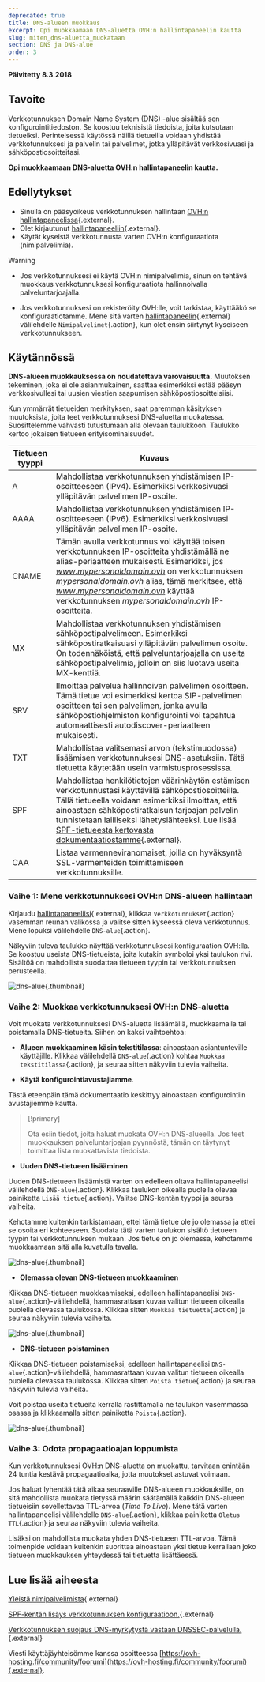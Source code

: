 ```yaml
---
deprecated: true
title: DNS-alueen muokkaus
excerpt: Opi muokkaamaan DNS-aluetta OVH:n hallintapaneelin kautta
slug: miten_dns-aluetta_muokataan
section: DNS ja DNS-alue
order: 3
---
```


**Päivitetty 8.3.2018**

## Tavoite

Verkkotunnuksen Domain Name System (DNS) -alue sisältää sen konfigurointitiedoston. Se koostuu teknisistä tiedoista, joita kutsutaan tietueiksi. Perinteisessä käytössä näillä tietueilla voidaan yhdistää verkkotunnuksesi ja palvelin tai palvelimet, jotka ylläpitävät verkkosivuasi ja sähköpostiosoitteitasi.

**Opi muokkaamaan DNS-aluetta OVH:n hallintapaneelin kautta.**

## Edellytykset

- Sinulla on pääsyoikeus verkkotunnuksen hallintaan [OVH:n hallintapaneelissa](https://www.ovh.com/auth/?action=gotomanager&from=https://www.ovh.ie/&ovhSubsidiary=ie){.external}.
- Olet kirjautunut [hallintapaneeliin](https://www.ovh.com/auth/?action=gotomanager&from=https://www.ovh.ie/&ovhSubsidiary=ie){.external}.
- Käytät kyseistä verkkotunnusta varten OVH:n konfiguraatiota (nimipalvelimia).

> [!warning]
>
> - Jos verkkotunnuksesi ei käytä OVH:n nimipalvelimia, sinun on tehtävä muokkaus verkkotunnuksesi konfiguraatiota hallinnoivalla palveluntarjoajalla.
> 
> - Jos verkkotunnuksesi on rekisteröity OVH:lle, voit tarkistaa, käyttääkö se konfiguraatiotamme. Mene sitä varten [hallintapaneelin](https://www.ovh.com/auth/?action=gotomanager&from=https://www.ovh.ie/&ovhSubsidiary=ie){.external} välilehdelle `Nimipalvelimet`{.action}, kun olet ensin siirtynyt kyseiseen verkkotunnukseen.
>

## Käytännössä

**DNS-alueen muokkauksessa on noudatettava varovaisuutta.** Muutoksen tekeminen, joka ei ole asianmukainen, saattaa esimerkiksi estää pääsyn verkkosivullesi tai uusien viestien saapumisen sähköpostiosoitteisiisi.

Kun ymmärrät tietueiden merkityksen, saat paremman käsityksen muutoksista, joita teet verkkotunnuksesi DNS-aluetta muokatessa. Suosittelemme vahvasti tutustumaan alla olevaan taulukkoon. Taulukko kertoo jokaisen tietueen erityisominaisuudet.

|Tietueen tyyppi|Kuvaus|  
|---|---|
|A|Mahdollistaa verkkotunnuksen yhdistämisen IP-osoitteeseen (IPv4). Esimerkiksi verkkosivuasi ylläpitävän palvelimen IP-osoite.|
|AAAA|Mahdollistaa verkkotunnuksen yhdistämisen IP-osoitteeseen (IPv6). Esimerkiksi verkkosivuasi ylläpitävän palvelimen IP-osoite.|
|CNAME|Tämän avulla verkkotunnus voi käyttää toisen verkkotunnuksen IP-osoitteita yhdistämällä ne alias-periaatteen mukaisesti. Esimerkiksi, jos *www.mypersonaldomain.ovh* on verkkotunnuksen *mypersonaldomain.ovh* alias, tämä merkitsee, että *www.mypersonaldomain.ovh* käyttää verkkotunnuksen *mypersonaldomain.ovh* IP-osoitteita.|
|MX|Mahdollistaa verkkotunnuksen yhdistämisen sähköpostipalvelimeen. Esimerkiksi sähköpostiratkaisuasi ylläpitävän palvelimen osoite. On todennäköistä, että palveluntarjoajalla on useita sähköpostipalvelimia, jolloin on siis luotava useita MX-kenttiä.|
|SRV|Ilmoittaa palvelua hallinnoivan palvelimen osoitteen. Tämä tietue voi esimerkiksi kertoa SIP-palvelimen osoitteen tai sen palvelimen, jonka avulla sähköpostiohjelmiston konfigurointi voi tapahtua automaattisesti autodiscover-periaatteen mukaisesti.|
|TXT|Mahdollistaa valitsemasi arvon (tekstimuodossa) lisäämisen verkkotunnuksesi DNS-asetuksiin. Tätä tietuetta käytetään usein varmistusprosessissa.|
|SPF|Mahdollistaa henkilötietojen väärinkäytön estämisen verkkotunnustasi käyttävillä sähköpostiosoitteilla. Tällä tietueella voidaan esimerkiksi ilmoittaa, että ainoastaan sähköpostiratkaisun tarjoajan palvelin tunnistetaan lailliseksi lähetyslähteeksi. Lue lisää [SPF-tietueesta kertovasta dokumentaatiostamme](https://docs.ovh.com/fi/domains/webhotelli_spf-kentta/){.external}.|
|CAA|Listaa varmenneviranomaiset, joilla on hyväksyntä SSL-varmenteiden toimittamiseen verkkotunnuksille.|

### Vaihe 1: Mene verkkotunnuksesi OVH:n DNS-alueen hallintaan

Kirjaudu [hallintapaneeliisi](https://www.ovh.com/auth/?action=gotomanager&from=https://www.ovh.ie/&ovhSubsidiary=ie){.external}, klikkaa `Verkkotunnukset`{.action} vasemman reunan valikossa ja valitse sitten kyseessä oleva verkkotunnus. Mene lopuksi välilehdelle `DNS-alue`{.action}.

Näkyviin tuleva taulukko näyttää verkkotunnuksesi konfiguraation OVH:lla. Se koostuu useista DNS-tietueista, joita kutakin symboloi yksi taulukon rivi. Sisältöä on mahdollista suodattaa tietueen tyypin tai verkkotunnuksen perusteella.

![dns-alue](images/edit-dns-zone-ovh-control-panel.png){.thumbnail}

### Vaihe 2: Muokkaa verkkotunnuksesi OVH:n DNS-aluetta

Voit muokata verkkotunnuksesi DNS-aluetta lisäämällä, muokkaamalla tai poistamalla DNS-tietueita. Siihen on kaksi vaihtoehtoa:

- **Alueen muokkaaminen käsin tekstitilassa**: ainoastaan asiantunteville käyttäjille. Klikkaa välilehdellä `DNS-alue`{.action} kohtaa `Muokkaa tekstitilassa`{.action}, ja seuraa sitten näkyviin tulevia vaiheita.

- **Käytä konfigurointiavustajiamme**.

Tästä eteenpäin tämä dokumentaatio keskittyy ainoastaan konfigurointiin avustajiemme kautta.

> [!primary]
>
> Ota esiin tiedot, joita haluat muokata OVH:n DNS-alueella. Jos teet muokkauksen palveluntarjoajan pyynnöstä, tämän on täytynyt toimittaa lista muokattavista tiedoista.
>

- **Uuden DNS-tietueen lisääminen**

Uuden DNS-tietueen lisäämistä varten on edelleen oltava hallintapaneelisi välilehdellä `DNS-alue`{.action}. Klikkaa taulukon oikealla puolella olevaa painiketta `Lisää tietue`{.action}. Valitse DNS-kentän tyyppi ja seuraa vaiheita.

Kehotamme kuitenkin tarkistamaan, ettei tämä tietue ole jo olemassa ja ettei se osoita eri kohteeseen. Suodata tätä varten taulukon sisältö tietueen tyypin tai verkkotunnuksen mukaan. Jos tietue on jo olemassa, kehotamme muokkaamaan sitä alla kuvatulla tavalla.

![dns-alue](images/edit-dns-zone-ovh-add-entry.png){.thumbnail}

- **Olemassa olevan DNS-tietueen muokkaaminen**

Klikkaa DNS-tietueen muokkaamiseksi, edelleen hallintapaneelisi `DNS-alue`{.action}-välilehdellä, hammasrattaan kuvaa valitun tietueen oikealla puolella olevassa taulukossa. Klikkaa sitten `Muokkaa tietuetta`{.action} ja seuraa näkyviin tulevia vaiheita.

![dns-alue](images/edit-dns-zone-ovh-modify-entry.png){.thumbnail}

- **DNS-tietueen poistaminen**

Klikkaa DNS-tietueen poistamiseksi, edelleen hallintapaneelisi `DNS-alue`{.action}-välilehdellä, hammasrattaan kuvaa valitun tietueen oikealla puolella olevassa taulukossa. Klikkaa sitten `Poista tietue`{.action} ja seuraa näkyviin tulevia vaiheita.

Voit poistaa useita tietueita kerralla rastittamalla ne taulukon vasemmassa osassa ja klikkaamalla sitten painiketta `Poista`{.action}.

![dns-alue](images/edit-dns-zone-ovh-delete-entry.png){.thumbnail}

### Vaihe 3: Odota propagaatioajan loppumista

Kun verkkotunnuksesi OVH:n DNS-aluetta on muokattu, tarvitaan enintään 24 tuntia kestävä propagaatioaika, jotta muutokset astuvat voimaan.

Jos haluat lyhentää tätä aikaa seuraaville DNS-alueen muokkauksille, on sitä mahdollista muokata tietyssä määrin säätämällä kaikkiin DNS-alueen tietueisiin sovellettavaa TTL-arvoa (*Time To Live*).
Mene tätä varten hallintapaneelisi välilehdelle `DNS-alue`{.action}, klikkaa painiketta `Oletus TTL`{.action} ja seuraa näkyviin tulevia vaiheita. 

Lisäksi on mahdollista muokata yhden DNS-tietueen TTL-arvoa. Tämä toimenpide voidaan kuitenkin suorittaa ainoastaan yksi tietue kerrallaan joko tietueen muokkauksen yhteydessä tai tietuetta lisättäessä.

## Lue lisää aiheesta

[Yleistä nimipalvelimista](https://docs.ovh.com/fi/domains/webhotellit_yleista_nimipalvelimista/){.external}

[SPF-kentän lisäys verkkotunnuksen konfiguraatioon.](https://docs.ovh.com/fi/domains/webhotelli_spf-kentta/){.external}

[Verkkotunnuksen suojaus DNS-myrkytystä vastaan DNSSEC-palvelulla.](https://www.ovh-hosting.fi/verkkotunnukset/dnssec_palvelu.xml){.external}

Viesti käyttäjäyhteisömme kanssa osoitteessa [https://ovh-hosting.fi/community/foorumi](https://ovh-hosting.fi/community/foorumi){.external}.